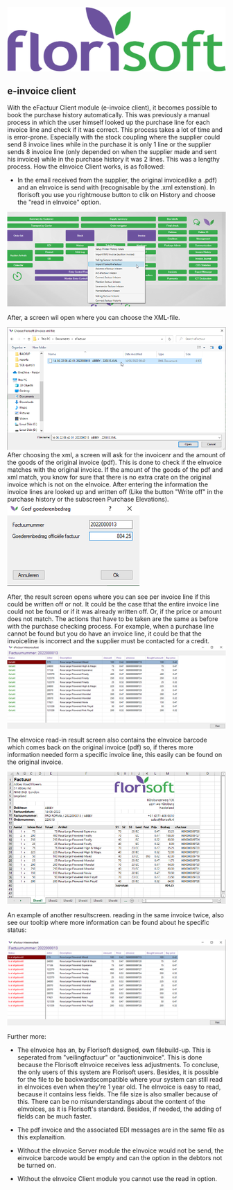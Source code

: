 <img src="../../fslogo.png"/>

## e-invoice client

With the eFactuur Client module (e-invoice client), it becomes possible to book the purchase history automatically. This was previously a manual process in which the user himself looked up the purchase line for each invoice line and check if it was correct. This process takes a lot of time and is error-prone. Especially with the stock coupling where the supplier could send 8 invoice lines while in the purchase it is only 1 line or the supplier sends 8 invoice line (only depended on when the supplier made and sent his invoice) while in the purchase history it was 2 lines. This was a lengthy process. How the eInvoice Client works, is as followed:

 - In the email received from the supplier, the original invoice(like a .pdf) and an eInvoice is send with (recognisable by the .xml extenstion). In florisoft you use you rightmouse button to clik on History and choose the  "read in eInvoice" option.
<img src=".efact eng/media/newpic1.png" />
 
After, a screen wil open where you can choose the XML-file.

<img src=".efact eng/media/newpic2.png" />
After choosing the xml, a screen will ask for the invoicenr and the amount of the goods of the original invoice (pdf). This is done to check if the eInvoice matches with the original invoice. If the amount of the goods of the pdf and xml match, you know for sure that there is no extra crate on the original invoice which is not on the eInvoice. After entering the information the invoice lines are looked up and written off (Like the button "Write off" in the purchase history or the subscreen Purchase Elevations).
<img src=".efact eng/media/newpic3.png" />


After, the result screen opens where you can see per invoice line if this could be written off or not. It could be the case tthat the entire invoice line could not be found or if it was already written off. Or, if the price or amount does not match. The actions that have to be taken are the same as before with the purchase checking process. For example, when a purchase line cannot be found but you do have an invoice line, it could be that the invoiceline is incorrect and the supplier must be contacted for a credit.
<img src=".efact eng/media/newpic4.png" />

The eInvoice read-in result screen also contains the eInvoice barcode which comes back on the original invoice (pdf) so, if theres more information needed form a specific invoice line, this easily can be found on the original invoice.

<img src=".efact eng/media/newpic5.png" />

An example of another resultscreen. reading in the same invoice twice, also see our tooltip where more information can be found about he specific status:

<img src=".efact eng/media/newpic6.png" />

Further more:
- The eInvoice has an, by Florisoft designed, own filebuild-up. This is seperated from "veilingfactuur" or "auctioninvoice". This is done because the Florisoft eInvoice receives less adjustments. To concluse, the only users of this system are Florisoft users. Besides, it is possible for the file to be backwardscompatible where your system can still read in eInvoices even when they're 1 year old. The eInvoice is easy to read, because it contains less fields. The file size is also smaller because of this. There can be no misunderstandings about the content of the eInvoices, as it is Florisoft's standard. Besides, if needed, the adding of fields can be much faster.

- The pdf invoice and the associated EDI messages are in the same file as this explanaition.

- Without the eInvoice Server module the eInvoice would not be send, the einvoice barcode would be empty and can the option in the debtors not be turned on.

- Without the eInvoice Client module you cannot use the read in option.

